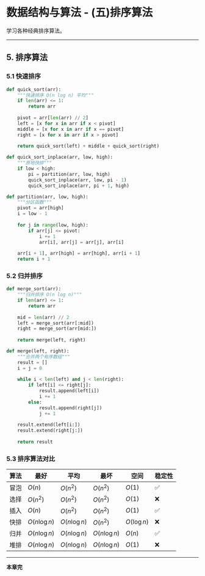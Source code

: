 # 数据结构与算法 - (五)排序算法

学习各种经典排序算法。

---

## 5. 排序算法

### 5.1 快速排序

```python
def quick_sort(arr):
    """快速排序 O(n log n) 平均"""
    if len(arr) <= 1:
        return arr
    
    pivot = arr[len(arr) // 2]
    left = [x for x in arr if x < pivot]
    middle = [x for x in arr if x == pivot]
    right = [x for x in arr if x > pivot]
    
    return quick_sort(left) + middle + quick_sort(right)

def quick_sort_inplace(arr, low, high):
    """原地快排"""
    if low < high:
        pi = partition(arr, low, high)
        quick_sort_inplace(arr, low, pi - 1)
        quick_sort_inplace(arr, pi + 1, high)

def partition(arr, low, high):
    """分区函数"""
    pivot = arr[high]
    i = low - 1
    
    for j in range(low, high):
        if arr[j] <= pivot:
            i += 1
            arr[i], arr[j] = arr[j], arr[i]
    
    arr[i + 1], arr[high] = arr[high], arr[i + 1]
    return i + 1
```

### 5.2 归并排序

```python
def merge_sort(arr):
    """归并排序 O(n log n)"""
    if len(arr) <= 1:
        return arr
    
    mid = len(arr) // 2
    left = merge_sort(arr[:mid])
    right = merge_sort(arr[mid:])
    
    return merge(left, right)

def merge(left, right):
    """合并两个有序数组"""
    result = []
    i = j = 0
    
    while i < len(left) and j < len(right):
        if left[i] <= right[j]:
            result.append(left[i])
            i += 1
        else:
            result.append(right[j])
            j += 1
    
    result.extend(left[i:])
    result.extend(right[j:])
    
    return result
```

### 5.3 排序算法对比

| 算法 | 最好 | 平均 | 最坏 | 空间 | 稳定性 |
|------|------|------|------|------|--------|
| 冒泡 | $O(n)$ | $O(n^2)$ | $O(n^2)$ | $O(1)$ | ✅ |
| 选择 | $O(n^2)$ | $O(n^2)$ | $O(n^2)$ | $O(1)$ | ❌ |
| 插入 | $O(n)$ | $O(n^2)$ | $O(n^2)$ | $O(1)$ | ✅ |
| 快排 | $O(n \log n)$ | $O(n \log n)$ | $O(n^2)$ | $O(\log n)$ | ❌ |
| 归并 | $O(n \log n)$ | $O(n \log n)$ | $O(n \log n)$ | $O(n)$ | ✅ |
| 堆排 | $O(n \log n)$ | $O(n \log n)$ | $O(n \log n)$ | $O(1)$ | ❌ |

---

**本章完**

